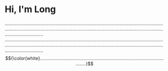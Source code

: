 # Hi, I'm Long
......................................................................................................................................................................................................................................................................................
......................................................................................................................................................................................................................................................................................
$${\color{white}.........................................................................................................}$$

